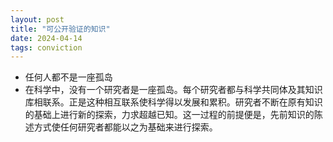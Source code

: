 ```yaml
---
layout: post
title: "可公开验证的知识"
date: 2024-04-14
tags: conviction
---
```

<ul>
  <li>任何人都不是一座孤岛</li>
  <li>
    在科学中，没有一个研究者是一座孤岛。每个研究者都与科学共同体及其知识库相联系。正是这种相互联系使科学得以发展和累积。研究者不断在原有知识的基础上进行新的探索，力求超越已知。这一过程的前提便是，先前知识的陈述方式使任何研究者都能以之为基础来进行探索。
  </li>
</ul>

